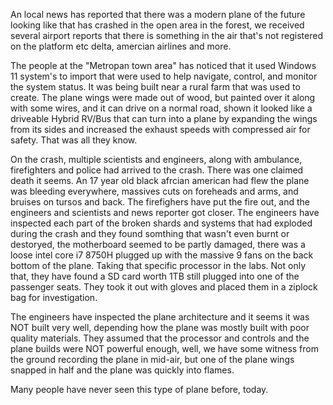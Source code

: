 An local news has reported that there was a modern plane of the future looking like that has crashed in the open area in the forest, we received several airport reports that there is something in the air that's not registered on the platform etc delta, amercian airlines and more.

The people at the "Metropan town area" has noticed that it used Windows 11 system's to import that were used to help navigate, control, and monitor the system status. It was being built near a rural farm that was used to create. The plane wings were made out of wood, but painted over it along with some wires, and it can drive on a normal road, shown it looked like a driveable Hybrid RV/Bus that can turn into a plane by expanding the wings from its sides and increased the exhaust speeds with compressed air for safety. That was all they know.

On the crash, multiple scientists and engineers, along with ambulance, firefighters and police had arrived to the crash. There was one claimed death it seems. An 17 year old black afrcian american had flew the plane was bleeding everywhere, massives cuts on foreheads and arms, and bruises on tursos and back. The firefighers have put the fire out, and the engineers and scientists and news reporter got closer. The engineers have inspected each part of the broken shards and systems that had exploded during the crash and they found somthing that wasn't even burnt or destoryed, the motherboard seemed to be partly damaged, there was a loose intel core i7 8750H plugged up with the massive 9 fans on the back bottom of the plane. Taking that specific processor in the labs. Not only that, they have found a SD card worth 1TB still plugged into one of the passenger seats. They took it out with gloves and placed them in a ziplock bag for investigation.

The engineers have inspected the plane architecture and it seems it was NOT built very well, depending how the plane was mostly built with poor quality materials. They assumed that the processor and controls and the plane builds were NOT powerful enough, well, we have some witness from the ground recording the plane in mid-air, but one of the plane wings snapped in half and the plane was quickly into flames.

Many people have never seen this type of plane before, today.
